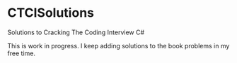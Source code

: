 # CTCISolutions
Solutions to Cracking The Coding Interview C#

This is work in progress. I keep adding solutions to the book problems in my free time.


